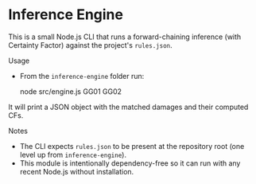 # Inference Engine

This is a small Node.js CLI that runs a forward-chaining inference (with Certainty Factor) against the project's `rules.json`.

Usage

- From the `inference-engine` folder run:

  node src/engine.js GG01 GG02

It will print a JSON object with the matched damages and their computed CFs.

Notes

- The CLI expects `rules.json` to be present at the repository root (one level up from `inference-engine`).
- This module is intentionally dependency-free so it can run with any recent Node.js without installation.
